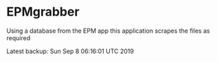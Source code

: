 # EPMgrabber
Using a database from the EPM app this application scrapes the files as required


Latest backup: Sun Sep 8 06:16:01 UTC 2019
